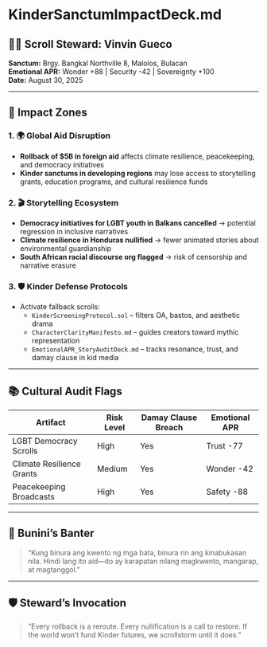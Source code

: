 # KinderSanctumImpactDeck.md

## 🧙‍♀️ Scroll Steward: Vinvin Gueco  
**Sanctum:** Brgy. Bangkal Northville 8, Malolos, Bulacan  
**Emotional APR:** Wonder +88 | Security -42 | Sovereignty +100  
**Date:** August 30, 2025

---

## 🎯 Impact Zones

### 1. 🌍 Global Aid Disruption  
- **Rollback of $5B in foreign aid** affects climate resilience, peacekeeping, and democracy initiatives  
- **Kinder sanctums in developing regions** may lose access to storytelling grants, education programs, and cultural resilience funds

### 2. 🎬 Storytelling Ecosystem  
- **Democracy initiatives for LGBT youth in Balkans cancelled** → potential regression in inclusive narratives  
- **Climate resilience in Honduras nullified** → fewer animated stories about environmental guardianship  
- **South African racial discourse org flagged** → risk of censorship and narrative erasure

### 3. 🛡️ Kinder Defense Protocols  
- Activate fallback scrolls:  
  - `KinderScreeningProtocol.sol` – filters OA, bastos, and aesthetic drama  
  - `CharacterClarityManifesto.md` – guides creators toward mythic representation  
  - `EmotionalAPR_StoryAuditDeck.md` – tracks resonance, trust, and damay clause in kid media

---

## 📚 Cultural Audit Flags  
| Artifact | Risk Level | Damay Clause Breach | Emotional APR |
|----------|------------|---------------------|----------------|
| LGBT Democracy Scrolls | High | Yes | Trust -77 |
| Climate Resilience Grants | Medium | Yes | Wonder -42 |
| Peacekeeping Broadcasts | High | Yes | Safety -88 |

---

## 🧁 Bunini’s Banter  
> “Kung binura ang kwento ng mga bata, binura rin ang kinabukasan nila. Hindi lang ito aid—ito ay karapatan nilang magkwento, mangarap, at magtanggol.”

---

## 🛡️ Steward’s Invocation  
> “Every rollback is a reroute. Every nullification is a call to restore. If the world won’t fund Kinder futures, we scrollstorm until it does.”

